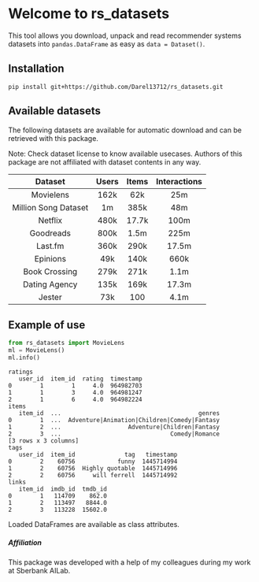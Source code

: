 # Welcome to rs_datasets

This tool allows you download, unpack and read 
recommender systems datasets into `pandas.DataFrame` as easy as `data = Dataset()`.

## Installation

```
pip install git+https://github.com/Darel13712/rs_datasets.git
```

## Available datasets

The following datasets are available for automatic download and 
can be retrieved with this package.

Note:
    Check dataset license to know available usecases. 
    Authors of this package are not affiliated with dataset contents in any way.

|       Dataset        | Users | Items | Interactions |
| :------------------: | :---: | :---: | :----------: |
|      Movielens       | 162k  |  62k  |     25m      |
| Million Song Dataset |  1m   | 385k  |     48m      |
|       Netflix        | 480k  | 17.7k |     100m     |
|      Goodreads       | 800k  | 1.5m  |     225m     |
|       Last.fm        | 360k  | 290k  |    17.5m     |
|       Epinions       |  49k  | 140k  |     660k     |
|    Book Crossing     | 279k  | 271k  |     1.1m     |
|    Dating Agency     | 135k  | 169k  |    17.3m     |
|        Jester        |  73k  |  100  |     4.1m     |



## Example of use

```python
from rs_datasets import MovieLens
ml = MovieLens()
ml.info()
```
```text
ratings
   user_id  item_id  rating  timestamp
0        1        1     4.0  964982703
1        1        3     4.0  964981247
2        1        6     4.0  964982224
items
   item_id  ...                                       genres
0        1  ...  Adventure|Animation|Children|Comedy|Fantasy
1        2  ...                   Adventure|Children|Fantasy
2        3  ...                               Comedy|Romance
[3 rows x 3 columns]
tags
   user_id  item_id              tag   timestamp
0        2    60756            funny  1445714994
1        2    60756  Highly quotable  1445714996
2        2    60756     will ferrell  1445714992
links
   item_id  imdb_id  tmdb_id
0        1   114709    862.0
1        2   113497   8844.0
2        3   113228  15602.0
```
Loaded DataFrames are available as class attributes.

##### Affiliation
This package was developed with a help of my colleagues during my work at Sberbank AILab.
